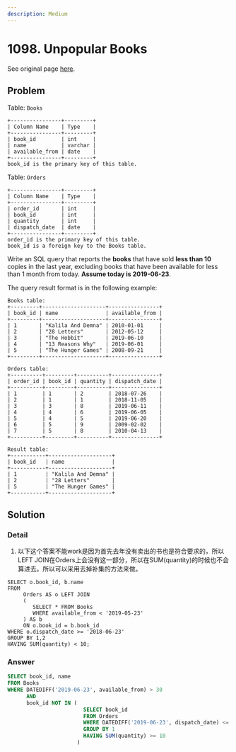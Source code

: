 ```yaml
---
description: Medium
---
```


# 1098. Unpopular Books

See original page [here](https://leetcode.com/problems/unpopular-books/).

## Problem

Table: `Books`

```text
+----------------+---------+
| Column Name    | Type    |
+----------------+---------+
| book_id        | int     |
| name           | varchar |
| available_from | date    |
+----------------+---------+
book_id is the primary key of this table.
```

Table: `Orders`

```text
+----------------+---------+
| Column Name    | Type    |
+----------------+---------+
| order_id       | int     |
| book_id        | int     |
| quantity       | int     |
| dispatch_date  | date    |
+----------------+---------+
order_id is the primary key of this table.
book_id is a foreign key to the Books table.
```

Write an SQL query that reports the **books** that have sold **less than 10** copies in the last year, excluding books that have been available for less than 1 month from today. **Assume today is 2019-06-23**.

The query result format is in the following example:

```text
Books table:
+---------+--------------------+----------------+
| book_id | name               | available_from |
+---------+--------------------+----------------+
| 1       | "Kalila And Demna" | 2010-01-01     |
| 2       | "28 Letters"       | 2012-05-12     |
| 3       | "The Hobbit"       | 2019-06-10     |
| 4       | "13 Reasons Why"   | 2019-06-01     |
| 5       | "The Hunger Games" | 2008-09-21     |
+---------+--------------------+----------------+

Orders table:
+----------+---------+----------+---------------+
| order_id | book_id | quantity | dispatch_date |
+----------+---------+----------+---------------+
| 1        | 1       | 2        | 2018-07-26    |
| 2        | 1       | 1        | 2018-11-05    |
| 3        | 3       | 8        | 2019-06-11    |
| 4        | 4       | 6        | 2019-06-05    |
| 5        | 4       | 5        | 2019-06-20    |
| 6        | 5       | 9        | 2009-02-02    |
| 7        | 5       | 8        | 2010-04-13    |
+----------+---------+----------+---------------+

Result table:
+-----------+--------------------+
| book_id   | name               |
+-----------+--------------------+
| 1         | "Kalila And Demna" |
| 2         | "28 Letters"       |
| 5         | "The Hunger Games" |
+-----------+--------------------+
```

## Solution

### Detail

1. 以下这个答案不能work是因为首先去年没有卖出的书也是符合要求的，所以LEFT JOIN在Orders上会没有这一部分，所以在SUM\(quantity\)的时候也不会算进去。所以可以采用去掉补集的方法来做。

```text
SELECT o.book_id, b.name
FROM 
     Orders AS o LEFT JOIN 
     (
        SELECT * FROM Books
        WHERE available_from < '2019-05-23'
     ) AS b
     ON o.book_id = b.book_id
WHERE o.dispatch_date >= '2018-06-23'
GROUP BY 1,2
HAVING SUM(quantity) < 10;
```

### Answer

```sql
SELECT book_id, name
FROM Books
WHERE DATEDIFF('2019-06-23', available_from) > 30 
      AND
      book_id NOT IN (
                        SELECT book_id 
                        FROM Orders
                        WHERE DATEDIFF('2019-06-23', dispatch_date) <= 365
                        GROUP BY 1
                        HAVING SUM(quantity) >= 10
                      )
```

